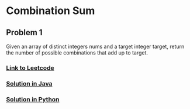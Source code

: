 # Combination Sum

## Problem 1

Given an array of distinct integers nums and a target integer target, 
return the number of possible combinations that add up to target.

### [Link to Leetcode](https://leetcode.com/problems/combination-sum-iv)
### [Solution in Java](Solution.java#L5)
### [Solution in Python](solution.py#L3)

